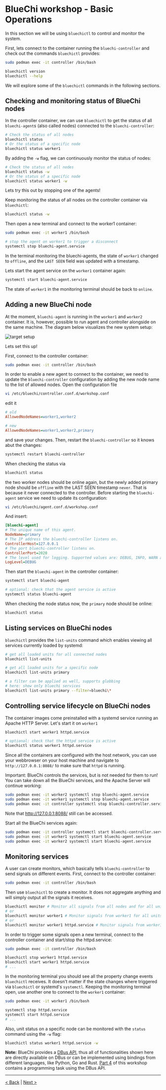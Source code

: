 # BlueChi workshop - Basic Operations

In this section we will be using `bluechictl` to control and monitor the system. 

First, lets connect to the container running the `bluechi-controller` and check out the commands `bluechictl` provides:

```bash
sudo podman exec -it controller /bin/bash

bluechictl version
bluechictl --help
```

We will explore some of the `bluechictl` commands in the following sections.

## Checking and monitoring status of BlueChi nodes

In the controller container, we can use `bluechictl` to get the status of all `bluechi-agent`s (also called nodes) connected to the `bluechi-controller`:

```bash
# Check the status of all nodes
bluechictl status
# Or the status of a specific node
bluechictl status worker1
```

By adding the `-w` flag, we can continuously monitor the status of nodes: 

```bash
# Check the status of all nodes
bluechictl status -w
# Or the status of a specific node
bluechictl status worker1 -w
```

Lets try this out by stopping one of the agents! 

Keep monitoring the status of all nodes on the controller container via `bluechictl`:

```bash
bluechictl status -w
```

Then open a new terminal and connect to the worker1 container:

```bash
sudo podman exec -it worker1 /bin/bash

# stop the agent on worker1 to trigger a disconnect
systemctl stop bluechi-agent.service
```

In the terminal monitoring the bluechi-agents, the state of `worker1` changed to `offline`, and the `LAST SEEN` field was updated with a timestamp.

Lets start the agent service on the `worker1` container again:

```bash
systemctl start bluechi-agent.service
```

The state of `worker1` in the monitoring terminal should be back to `online`.


## Adding a new BlueChi node

At the moment, `bluechi-agent` is running in the `worker1` and `worker2` container. It is, however, possible to run agent and controller alongside on the same machine. The diagram below visualizes the new system setup:

![target setup](./assets/workshop-setup-2.png)

Lets set this up!

First, connect to the controller container:

```bash
sudo podman exec -it controller /bin/bash
```

In order to enable a new agent to connect to the container, we need to update the `bluechi-controller` configuration by adding the new node name to the list of allowed nodes. Open the configuration file

```bash
vi /etc/bluechi/controller.conf.d/workshop.conf
```

edit it

```ini
# old
AllowedNodeNames=worker1,worker2

# new
AllowedNodeNames=worker1,worker2,primary
```

and save your changes. Then, restart the `bluechi-controller` so it knows abut the changes:

```bash
systemctl restart bluechi-controller
```

When checking the status via

```bash
bluechictl status
```

the two worker nodes should be online again, but the newly added primary node should be `offline` with the LAST SEEN timestamp `never`. That is because it never connected to the controller. Before starting the `bluechi-agent` service we need to update its configuration:

```bash
vi /etc/bluechi/agent.conf.d/workshop.conf
```

And insert:

```ini
[bluechi-agent]
# The unique name of this agent.
NodeName=primary
# The IP address the bluechi-controller listens on.
ControllerHost=127.0.0.1
# The port bluechi-controller listens on.
ControllerPort=2020
# The level used for logging. Supported values are: DEBUG, INFO, WARN and ERROR.
LogLevel=DEBUG
```

Then start the `bluechi-agent` in the controller container:

```bash
systemctl start bluechi-agent

# optional: check that the agent service is active
systemctl status bluechi-agent
```

When checking the node status now, the `primary` node should be online:

```bash
bluechictl status
```


## Listing services on BlueChi nodes

`bluechictl` provides the `list-units` command which enables viewing all services currently loaded by systemd:

```bash
# get all loaded units for all connected nodes
bluechictl list-units

# get all loaded units for a specific node
bluechictl list-units primary

# a filter can be applied as well, supports globbing
# here: show only bluechi services
bluechictl list-units primary --filter=bluechi\*
```

## Controlling service lifecycle on BlueChi nodes

The container images come preinstalled with a systemd service running an Apache HTTP Server. Let's start it on `worker1`

```bash
bluechictl start worker1 httpd.service

# optional: check that the httpd service is active
bluechictl status worker1 httpd.service
```

Since all the containers are configured with the host network, you can use your webbrowser on your host machine and navigate to `http://127.0.0.1:8088/` to make sure that `httpd` is running.

Important: BlueChi controls the services, but is not needed for them to run! You can take down all the BlueChi services, and the Apache Server will continue working:

```bash
sudo podman exec -it worker2 systemctl stop bluechi-agent.service
sudo podman exec -it worker1 systemctl stop bluechi-agent.service
sudo podman exec -it controller systemctl stop bluechi-controller.service
```

Note that http://127.0.0.1:8088/ still can be accessed.

Start all the BlueChi services again:

```bash
sudo podman exec -it controller systemctl start bluechi-controller.service
sudo podman exec -it worker1 systemctl start bluechi-agent.service
sudo podman exec -it worker2 systemctl start bluechi-agent.service
```

## Monitoring services

A user can create monitors, which basically tells `bluechi-controller` to send signals on different events. First, connect to the controller container:

```bash
sudo podman exec -it controller /bin/bash
```

Then use `bluechictl` to create a monitor. It does not aggregate anything and will simply output all the signals it receives. 

```bash
bluechictl monitor # Monitor all signals from all nodes and for all units
# or
bluechictl monitor worker1 # Monitor signals from worker1 for all units
# or
bluechictl monitor worker1 httpd.service # Monitor signals from worker1 for httpd
```

In order to trigger some signals open a new terminal, connect to the controller container and start/stop the httpd.service:

```bash
sudo podman exec -it controller /bin/bash

bluechictl stop worker1 httpd.service
bluechictl start worker1 httpd.service
# ...
```

In the monitoring terminal you should see all the property change events `bluechictl` receives. It doesn't matter if the state changes where triggered via `bluechictl` or systemd's `systemctl`. Keeping the monitoring terminal open, use another one to connect to the `worker1` container:

```bash
sudo podman exec -it worker1 /bin/bash

systemctl stop httpd.service
systemctl start httpd.service
# ...
```

Also, unit status on a specific node can be monitored with the `status` command using the `-w` flag:

```bash
bluechictl status worker1 httpd.service -w
```

__Note:__ BlueChi provides a [DBus API](https://bluechi.readthedocs.io/en/latest/api/description/), thus all of functionalities shown here are directly available on DBus or can be implemented using bindings from different languages, like Python, Go and Rust. [Part 4](4.PROGRAMMING_ASSIGNMENT.md) of this workshop contains a programming task using the DBus API.

---

[< Back](1.SETUP.md) | [Next >](3.DEPLOY_APPLICATION.md)

